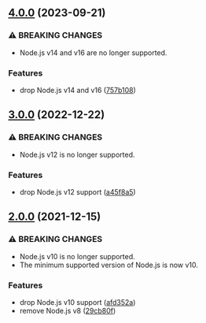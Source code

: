 ## [4.0.0](https://github.com/kenany/binomial-cdf/compare/3.0.0...4.0.0) (2023-09-21)


### ⚠ BREAKING CHANGES

* Node.js v14 and v16 are no longer supported.

### Features

* drop Node.js v14 and v16 ([757b108](https://github.com/kenany/binomial-cdf/commit/757b108d8a76f3ae437c8e46e3f448cadc3deb72))

## [3.0.0](https://github.com/KenanY/binomial-cdf/compare/2.0.0...3.0.0) (2022-12-22)


### ⚠ BREAKING CHANGES

* Node.js v12 is no longer supported.

### Features

* drop Node.js v12 support ([a45f8a5](https://github.com/KenanY/binomial-cdf/commit/a45f8a52f6745552b1bee946254e88bf8ce3444e))

## [2.0.0](https://github.com/KenanY/binomial-cdf/compare/1.0.4...2.0.0) (2021-12-15)


### ⚠ BREAKING CHANGES

* Node.js v10 is no longer supported.
* The minimum supported version of Node.js is now v10.

### Features

* drop Node.js v10 support ([afd352a](https://github.com/KenanY/binomial-cdf/commit/afd352ac965d98c293cc6fb14513c8cc942e44e2))
* remove Node.js v8 ([29cb80f](https://github.com/KenanY/binomial-cdf/commit/29cb80f30cbb9696f924a32d323c48f9e80e9d28))
